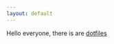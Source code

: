 ```yaml
---
layout: default
---
```


Hello everyone, there is are [dotfiles](https://github.com/ErrorTeaPot/.dotfiles)

